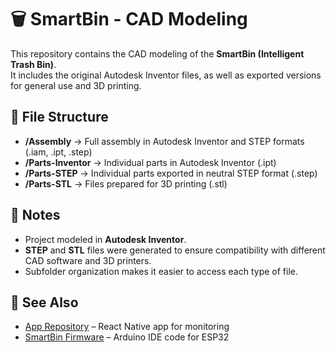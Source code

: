 # 🗑️ SmartBin - CAD Modeling

This repository contains the CAD modeling of the **SmartBin (Intelligent Trash Bin)**.  
It includes the original Autodesk Inventor files, as well as exported versions for general use and 3D printing.

## 📂 File Structure

- **/Assembly** → Full assembly in Autodesk Inventor and STEP formats (.iam, .ipt, .step)  
- **/Parts-Inventor** → Individual parts in Autodesk Inventor (.ipt)  
- **/Parts-STEP** → Individual parts exported in neutral STEP format (.step)  
- **/Parts-STL** → Files prepared for 3D printing (.stl)  

## 📌 Notes
- Project modeled in **Autodesk Inventor**.  
- **STEP** and **STL** files were generated to ensure compatibility with different CAD software and 3D printers.  
- Subfolder organization makes it easier to access each type of file.

## 🔗 See Also
- [App Repository](https://github.com/AlanLRodrigues/SmartBin-App) – React Native app for monitoring
- [SmartBin Firmware](https://github.com/AlanLRodrigues/SmartBin-Firmware) – Arduino IDE code for ESP32
